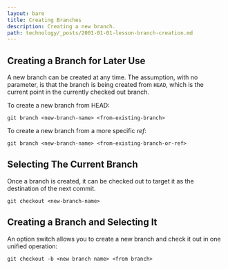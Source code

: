 ```yaml
---
layout: bare
title: Creating Branches
description: Creating a new branch.
path: technology/_posts/2001-01-01-lesson-branch-creation.md
---
```


## Creating a Branch for Later Use
A new branch can be created at any time. The assumption, with no parameter, is that the branch is being created from `HEAD`, which is the current point in the currently checked out branch.

To create a new branch from HEAD:

    git branch <new-branch-name> <from-existing-branch>

To create a new branch from a more specific _ref_:

    git branch <new-branch-name> <from-existing-branch-or-ref>

## Selecting The Current Branch
Once a branch is created, it can be checked out to target it as the destination of the next commit.

    git checkout <new-branch-name>

## Creating a Branch and Selecting It
An option switch allows you to create a new branch and check it out in one unified operation:

    git checkout -b <new branch name> <from branch>

